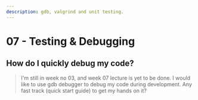 ```yaml
---
description: gdb, valgrind and unit testing.
---
```


# 07 - Testing & Debugging

## How do I quickly debug my code?

> I'm still in week no 03, and week 07 lecture is yet to be done. I would like to use gdb debugger to debug my code during development. Any fast track (quick start guide) to get my hands on it?
